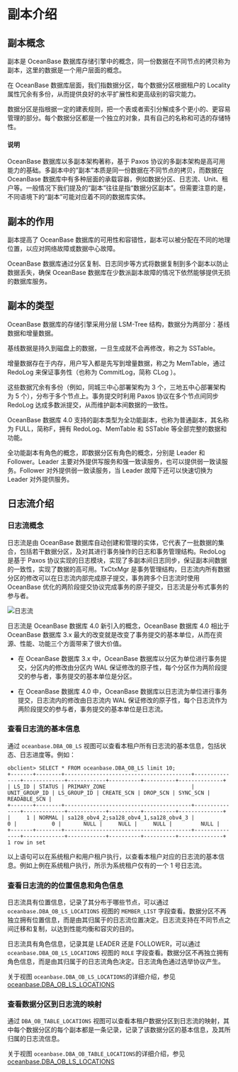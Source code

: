 # 副本介绍

## 副本概念

副本是 OceanBase 数据库存储引擎中的概念，同一份数据在不同节点的拷贝称为副本，这里的数据是一个用户层面的概念。

在 OceanBase 数据库层面，我们指数据分区，每个数据分区根据租户的 Locality 属性冗余有多份，从而提供良好的水平扩展性和更高级别的容灾能力。

数据分区是指根据一定的建表规则，把一个表或者索引分解成多个更小的、更容易管理的部分。每个数据分区都是一个独立的对象，具有自己的名称和可选的存储特性。

<main id="notice" type='explain'>
    <h4>说明</h4>
    <p>OceanBase 数据库以多副本架构著称，基于 Paxos 协议的多副本架构是高可用能力的基础。多副本中的”副本”本质是同一份数据在不同节点的拷贝，而数据在 OceanBase 数据库中有多种层面的承载容器，例如数据分区、日志流、Unit、租户等。一般情况下我们提及的“副本”往往是指“数据分区副本”。但需要注意的是，不同语境下的“副本”可能对应着不同的数据库实体。</p>
</main>

## 副本的作用

副本提高了 OceanBase 数据库的可用性和容错性，副本可以被分配在不同的地理位置，以应对网络故障或数据中心故障。

OceanBase 数据库通过分区复制、日志同步等方式将数据复制到多个副本以防止数据丢失，确保 OceanBase 数据库在少数派副本故障的情况下依然能够提供无损的数据库服务。

## 副本的类型

OceanBase 数据库的存储引擎采用分层 LSM-Tree 结构，数据分为两部分：基线数据和增量数据。

基线数据是持久到磁盘上的数据，一旦生成就不会再修改，称之为 SSTable。

增量数据存在于内存，用户写入都是先写到增量数据，称之为 MemTable，通过 RedoLog 来保证事务性（也称为 CommitLog，简称 CLog ）。

这些数据冗余有多份（例如，同城三中心部署架构为 3 个，三地五中心部署架构为 5 个），分布于多个节点上。事务提交时利用 Paxos 协议在多个节点间同步 RedoLog 达成多数派提交，从而维护副本间数据的一致性。

OceanBase 数据库 4.0 支持的副本类型为全功能副本，也称为普通副本，其名称为 FULL，简称F，拥有 RedoLog、MemTable 和 SSTable 等全部完整的数据和功能。

全功能副本有角色的概念，即数据分区有角色的概念，分别是 Leader 和 Follower。Leader 主要对外提供写服务和强一致读服务，也可以提供弱一致读服务。Follower 对外提供弱一致读服务，当 Leader 故障下还可以快速切换为 Leader 对外提供服务。

## 日志流介绍

### 日志流概念

日志流是由 OceanBase 数据库自动创建和管理的实体，它代表了一批数据的集合，包括若干数据分区，及对其进行事务操作的日志和事务管理结构。RedoLog 是基于 Paxos 协议实现的日志模块，实现了多副本间日志同步，保证副本间数据的一致性，实现了数据的高可用。TxCtxMgr 是事务管理结构，日志流内所有数据分区的修改可以在日志流内部完成原子提交，事务跨多个日志流时使用 OceanBase 优化的两阶段提交协议完成事务的原子提交，日志流是分布式事务的参与者。

![日志流](https://obbusiness-private.oss-cn-shanghai.aliyuncs.com/doc/img/observer-enterprise/V4.0.0/easy-of-use/manage/replica-management/replica-fine-granularity/log-stream.png)

日志流是 OceanBase 数据库 4.0 新引入的概念，OceanBase 数据库 4.0 相比于 OceanBase 数据库 3.x 最大的改变就是改变了事务提交的基本单位，从而在资源、性能、功能三个方面带来了很大价值。

* 在 OceanBase 数据库 3.x 中，OceanBase 数据库以分区为单位进行事务提交，分区内的修改由分区内 WAL 保证修改的原子性，每个分区作为两阶段提交的参与者，事务提交的基本单位是分区。
  
* 在 OceanBase 数据库 4.0 中，OceanBase 数据库以日志流为单位进行事务提交，日志流内的修改由日志流内 WAL 保证修改的原子性，每个日志流作为两阶段提交的参与者，事务提交的基本单位是日志流。

### 查看日志流的基本信息

通过 `oceanbase.DBA_OB_LS` 视图可以查看本租户所有日志流的基本信息，包括状态、日志进度等。例如：

```shell
obclient> SELECT * FROM oceanbase.DBA_OB_LS limit 10;
+-------+--------+----------------------------------------+---------------+-------------+------------+----------+----------+--------------+
| LS_ID | STATUS | PRIMARY_ZONE                           | UNIT_GROUP_ID | LS_GROUP_ID | CREATE_SCN | DROP_SCN | SYNC_SCN | READABLE_SCN |
+-------+--------+----------------------------------------+---------------+-------------+------------+----------+----------+--------------+
|     1 | NORMAL | sa128_obv4_2;sa128_obv4_1,sa128_obv4_3 |             0 |           0 |       NULL |     NULL |     NULL |         NULL |
+-------+--------+----------------------------------------+---------------+-------------+------------+----------+----------+--------------+
1 row in set
```

以上语句可以在系统租户和用户租户执行，以查看本租户对应的日志流的基本信息。例如上例在系统租户执行，所示为系统租户仅有的一个 1 号日志流。

### 查看日志流的的位置信息和角色信息

日志流具有位置信息，记录了其分布于哪些节点，可以通过 `oceanbase.DBA_OB_LS_LOCATIONS` 视图的 `MEMBER_LIST` 字段查看。数据分区不再独立拥有位置信息，而是由其归属于的日志流位置决定。日志流支持在不同节点之间迁移和复制，以达到性能均衡和容灾的目的。

日志流具有角色信息，记录其是 LEADER 还是 FOLLOWER，可以通过 `oceanbase.DBA_OB_LS_LOCATIONS` 视图的 `ROLE` 字段查看。数据分区不再独立拥有角色信息，而是由其归属于的日志流角色决定。日志流角色通过选举协议产生。

关于视图 `oceanbase.DBA_OB_LS_LOCATIONS`的详细介绍，参见 [oceanbase.DBA_OB_LS_LOCATIONS](../../7.reference/5.system-reference/4.system-view-of-mysql-mode/2.dictionary-view-of-mysql-mode/44.oceanbase-dba_ob_ls_locations-of-mysql-mode.md)

### 查看数据分区到日志流的映射

通过 `DBA_OB_TABLE_LOCATIONS` 视图可以查看本租户数据分区到日志流的映射，其中每个数据分区的每个副本都是一条记录，记录了该数据分区的基本信息，及其所归属的日志流信息。

关于视图 `oceanbase.DBA_OB_TABLE_LOCATIONS`的详细介绍，参见 [oceanbase.DBA_OB_LS_LOCATIONS](../../7.reference/5.system-reference/4.system-view-of-mysql-mode/2.dictionary-view-of-mysql-mode/178.oceanbase-dba_ob_table_locations-of-mysql-mode.md)